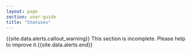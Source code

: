 ```yaml
---
layout: page
section: user-guide
title: "Statuses"
---
```


{{site.data.alerts.callout_warning}} This section is incomplete. Please help to improve it.{{site.data.alerts.end}} 